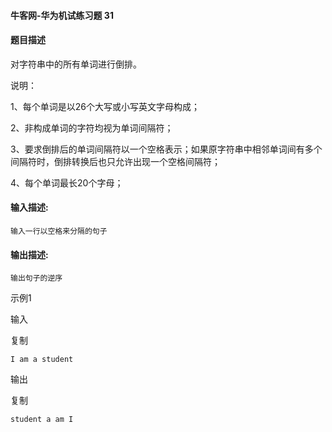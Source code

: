 #### 牛客网-华为机试练习题 31

#### 题目描述

对字符串中的所有单词进行倒排。

说明：

1、每个单词是以26个大写或小写英文字母构成；

2、非构成单词的字符均视为单词间隔符；

3、要求倒排后的单词间隔符以一个空格表示；如果原字符串中相邻单词间有多个间隔符时，倒排转换后也只允许出现一个空格间隔符；

4、每个单词最长20个字母；

#### 输入描述:

```
输入一行以空格来分隔的句子
```

#### 输出描述:

```
输出句子的逆序
```

示例1

输入

复制

```
I am a student
```

输出

复制

```
student a am I
```